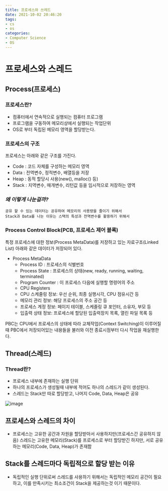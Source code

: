 ```yaml
---
title: 프로세스와 쓰레드
date: 2021-10-02 20:46:20
tags:
- cs
- os
categories:
- Computer Science
- OS
---
```

# 프로세스와 스레드
## Process(프로세스)
### 프로세스란?
* 컴퓨터에서 연속적으로 실행되는 컴퓨터 프로그램
* 프로그램을 구동하여 메모리상에서 실행되는 작업단위
* OS로 부터 독립된 메모리 영역을 할당받는다.

### 프로세스의 구조
프로세스는 아래와 같은 구조를 가진다. 
* Code : 코드 자체를 구성하는 메모리 영역
* Data : 전역변수, 정적변수, 배열등을 저장
* Heap : 동적 할당시 사용(new(), malloc() 등)
* Stack : 지역변수, 매개변수, 리턴값 등을 임시적으로 저장하는 영역

### *왜 이렇게 나눈걸까?*
```
공유 할 수 있는 데이터는 공유하여 메모리의 사용량을 줄이기 위해서
Stack과 Data를 나눈 이유는 스택의 특성과 전역변수를 활용하기 위해서
```
### Process Control Block(PCB, 프로세스 제어 블록)
특정 프로세스에 대한 정보(Process MetaData)를 저장하고 있는 자료구조(Linked List)
아래와 같은 데이터가 저장되어 있다.
* Process MetaData
  * Process ID : 프로세스의 식별번호
  * Process State : 프로세스의 상태(new, ready, running, waiting, terminated)
  * Program Counter : 이 프로세스 다음에 실행할 명령어의 주소
  * CPU Registers
  * CPU 스케줄링 정보: 우선 순위, 최종 실행시각, CPU 점유시간 등
  * 메모리 관리 정보: 해당 프로세스의 주소 공간 등
  * 프로세스 계정 정보: 페이지 테이블, 스케줄링 큐 포인터, 소유자, 부모 등
  * 입출력 상태 정보: 프로세스에 할당된 입출력장치 목록, 열린 파일 목록 등

PBC는 CPU에서 프로세스의 상태에 따라 교체작업(Context Switching)이 이루어질때 PBC에서 저장되어있는 내용들을 불러와 이전 종료시점부터 다시 작업을 재실행한다.

## Thread(스레드)
### Thread란?
* 프로세스 내부에 존재하는 실행 단위
* 하나의 프로세스가 생성될때 내부에 적어도 하나의 스레드가 같이 생성된다.
* 스레드는 Stack만 따로 할당받고, 나머지 Code, Data, Heap은 공유

![image](https://camo.githubusercontent.com/3dc4ad61f03160c310a855a4bd68a9f2a2c9a4c7/68747470733a2f2f74312e6461756d63646e2e6e65742f6366696c652f746973746f72792f393938383931343635433637433330363036)

## 프로세스와 스레드의 차이
* 프로세스는 고유한 공간과 자원을 할당받아서 사용하지만(프로세스간 공유하지 않음) 스레드는 고유한 메모리(Stack)를 프로세스로 부터 할당받긴 하지만, 서로 공유하는 메모리(Code, Data, Heap)가 존재함

## Stack를 스레드마다 독립적으로 할당 받는 이유
* 독립적인 실행 단위로써 스레드를 사용하기 위해서는 독립적인 메모리 공간이 필요하고, 이를 만족시키는 최소조건이 Stack을 제공하는것 이기 때문이다. 
